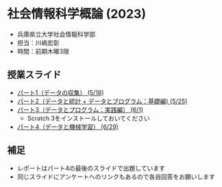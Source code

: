 # 社会情報科学概論 (2023)

- 兵庫県立大学社会情報科学部
- 担当：川嶋宏彰
- 時間：前期木曜3限

## 授業スライド

- [パート1（データの収集） (5/18)](slide/SISIntro2023_kawashima-01.pdf)
- [パート2（データと統計 + データとプログラム：基礎編) (5/25)](slide/SISIntro2023_kawashima-02.pdf)
- [パート3（データとプログラム：実践編） (6/1)](slide/SISIntro2023_kawashima-03.pdf)
    - Scratch 3をインストールしておいてください
- [パート4（データと機械学習） (6/29)](slide/SISIntro2023_kawashima-04.pdf)

## 補足

- レポートはパート4の最後のスライドで出題しています
- 同じスライドにアンケートへのリンクもあるので各自回答をお願いします
